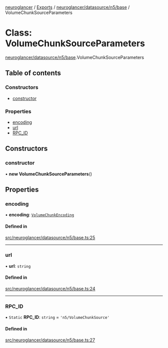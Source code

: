 [neuroglancer](../README.md) / [Exports](../modules.md) / [neuroglancer/datasource/n5/base](../modules/neuroglancer_datasource_n5_base.md) / VolumeChunkSourceParameters

# Class: VolumeChunkSourceParameters

[neuroglancer/datasource/n5/base](../modules/neuroglancer_datasource_n5_base.md).VolumeChunkSourceParameters

## Table of contents

### Constructors

- [constructor](neuroglancer_datasource_n5_base.VolumeChunkSourceParameters.md#constructor)

### Properties

- [encoding](neuroglancer_datasource_n5_base.VolumeChunkSourceParameters.md#encoding)
- [url](neuroglancer_datasource_n5_base.VolumeChunkSourceParameters.md#url)
- [RPC\_ID](neuroglancer_datasource_n5_base.VolumeChunkSourceParameters.md#rpc_id)

## Constructors

### constructor

• **new VolumeChunkSourceParameters**()

## Properties

### encoding

• **encoding**: [`VolumeChunkEncoding`](../enums/neuroglancer_datasource_n5_base.VolumeChunkEncoding.md)

#### Defined in

[src/neuroglancer/datasource/n5/base.ts:25](https://github.com/ActiveBrainAtlas2/neuroglancer/blob/034b457d/src/neuroglancer/datasource/n5/base.ts#L25)

___

### url

• **url**: `string`

#### Defined in

[src/neuroglancer/datasource/n5/base.ts:24](https://github.com/ActiveBrainAtlas2/neuroglancer/blob/034b457d/src/neuroglancer/datasource/n5/base.ts#L24)

___

### RPC\_ID

▪ `Static` **RPC\_ID**: `string` = `'n5/VolumeChunkSource'`

#### Defined in

[src/neuroglancer/datasource/n5/base.ts:27](https://github.com/ActiveBrainAtlas2/neuroglancer/blob/034b457d/src/neuroglancer/datasource/n5/base.ts#L27)
